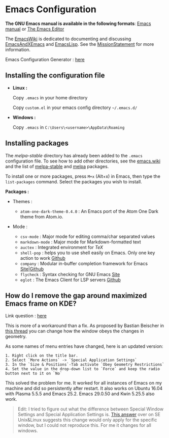 # Emacs Configuration
**The GNU Emacs manual is available in the following formats**: [Emacs manual](https://www.gnu.org/software/emacs/manual/emacs.html) or [The Emacs Editor](https://emacsdocs.org/docs/emacs/The-Emacs-Editor)

The [EmacsWiki](https://www.emacswiki.org/emacs/SiteMap) is dedicated to documenting and discussing [EmacsAndXEmacs](https://www.emacswiki.org/emacs/EmacsAndXEmacs) and [EmacsLisp](https://www.emacswiki.org/emacs/EmacsLisp). See the [MissionStatement](https://www.emacswiki.org/emacs/MissionStatement) for more information.

Emacs Configuration Generator : [here](https://emacs.amodernist.com/)

## Installing the configuration file
- **Linux :**

    Copy `.emacs` in your home directory

    Copy `custom.el` in your emacs config directory `~/.emacs.d/`

- **Windows :**

    Copy `.emacs` in `C:\Users\<username>\AppData\Roaming`

## Installing packages
The *melpa-stable* directory has already been added to the `.emacs` configuration file.
To see how to add other directories, see the [emacs.wiki](https://www.emacswiki.org/emacs/MELPA) and the list of [melpa-stable](https://stable.melpa.org/#/) and [melpa](https://melpa.org/#/) packages.

To install one or more packages, press `M+x` (Alt+x) in Emacs, then type the `list-packages` command. Select the packages you wish to install.

**Packages :**

- Themes :
  - `atom-one-dark-theme-0.4.0` : An Emacs port of the Atom One Dark theme from Atom.io.

- Mode :
  - `csv-mode` : Major mode for editing comma/char separated values
  - `markdown-mode` : Major mode for Markdown-formatted text
  - `auctex` : Integrated environment for *TeX*
  - `shell-pop` : helps you to use shell easily on Emacs. Only one key action to work [Github](https://github.com/kyagi/shell-pop-el)
  - `company` : Modular in-buffer completion framework for Emacs [Site](https://company-mode.github.io/)|[Github](https://github.com/company-mode/company-mode)
  - `flycheck` : Syntax checking for GNU Emacs [Site](https://www.flycheck.org/en/latest/)
  - `eglot` : The Emacs Client for LSP servers [Github](https://github.com/joaotavora/eglot)

## How do I remove the gap around maximized Emacs frame on KDE?
Link question : [here](https://askubuntu.com/questions/787694/how-do-i-remove-the-gap-around-maximized-emacs-frame-on-kde)

This is more of a workaround than a fix. As proposed by Bastian Beischer in [this thread](http://lists.gnu.org/archive/html/help-gnu-emacs/2011-02/msg00173.html) you can change how the window obeys the changes in geometry.

As some names of menu entries have changed, here is an updated version:

    1. Right click on the title bar.
    2. Select `More Actions` -> `Special Application Settings`
    3. In the `Size & Positions`-Tab activate `Obey Geometry Restrictions`
    4. Set the value in the drop-down list to `Force` and keep the radio button next to it on `No`

This solved the problem for me. It worked for all instances of Emacs on my machine and did so persistently after restart. It also works on Ubuntu 16.04 with Plasma 5.5.5 and Emacs 25.2. Emacs 29.0.50 and Kwin 5.25.5 also work.

> Edit:
> I tried to figure out what the difference between Special Window Settings and Special Application Settings is. [This answer](https://unix.stackexchange.com/a/45694/133739) over on SE Unix&Linux suggests this change would only apply for the specific window, but I could not reproduce this. For me it changes for all windows.
